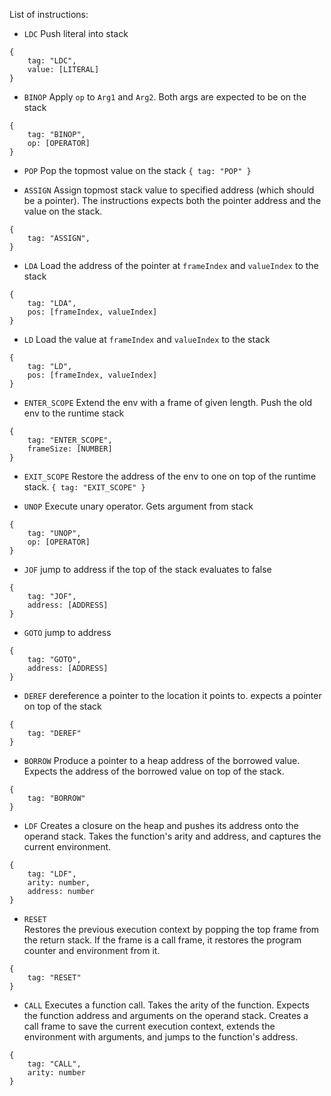 List of instructions:

- `LDC`
  Push literal into stack

```
{
    tag: "LDC",
    value: [LITERAL]
}
```

- `BINOP`
  Apply `op` to `Arg1` and `Arg2`. Both args are expected to be on the stack

```
{
    tag: "BINOP",
    op: [OPERATOR]
}
```

- `POP`
  Pop the topmost value on the stack
  `{ tag: "POP" }`

- `ASSIGN`
  Assign topmost stack value to specified address (which should be a pointer).
  The instructions expects both the pointer address and the value on the stack.

```
{
    tag: "ASSIGN",
}
```

- `LDA`
  Load the address of the pointer at `frameIndex` and `valueIndex` to the stack

```
{
    tag: "LDA",
    pos: [frameIndex, valueIndex]
}
```

- `LD`
  Load the value at `frameIndex` and `valueIndex` to the stack

```
{
    tag: "LD",
    pos: [frameIndex, valueIndex]
}
```

- `ENTER_SCOPE`
  Extend the env with a frame of given length. Push the old env to the runtime stack

```
{
    tag: "ENTER_SCOPE",
    frameSize: [NUMBER]
}
```

- `EXIT_SCOPE`
  Restore the address of the env to one on top of the runtime stack.
  `{ tag: "EXIT_SCOPE" }`

- `UNOP`
  Execute unary operator. Gets argument from stack

```
{
    tag: "UNOP",
    op: [OPERATOR]
}
```

- `JOF`
  jump to address if the top of the stack evaluates to false

```
{
    tag: "JOF",
    address: [ADDRESS]
}
```

- `GOTO`
  jump to address

```
{
    tag: "GOTO",
    address: [ADDRESS]
}
```

- `DEREF`
  dereference a pointer to the location it points to. expects a pointer on top of the stack

```
{
    tag: "DEREF"
}
```

- `BORROW`
  Produce a pointer to a heap address of the borrowed value. Expects the address of the borrowed value on top of the stack.

```
{
    tag: "BORROW"
}
```

- `LDF`
  Creates a closure on the heap and pushes its address onto the operand stack. Takes the function's arity and address, and captures the current environment.

```
{
    tag: "LDF",
    arity: number,
    address: number
}
```

- `RESET`  
  Restores the previous execution context by popping the top frame from the return stack. If the frame is a call frame, it restores the program counter and environment from it.

```
{
    tag: "RESET"
}
```

- `CALL`
  Executes a function call. Takes the arity of the function. Expects the function address and arguments on the operand stack. Creates a call frame to save the current execution context, extends the environment with arguments, and jumps to the function's address.

```
{
    tag: "CALL",
    arity: number
}
```
